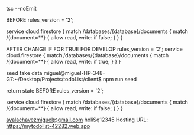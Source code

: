 tsc --noEmit

BEFORE
rules_version = '2';

service cloud.firestore {
  match /databases/{database}/documents {
    match /{document=**} {
      allow read, write: if false;
    }
  }
}

AFTER CHANGE IF FOR TRUE FOR DEVELOP
rules_version = '2';
service cloud.firestore {
  match /databases/{database}/documents {
    match /{document=**} {
      allow read, write: if true;
    }
  }
}

seed fake data
miguel@miguel-HP-348-G7:~/Desktop/Projects/todoList/client$ npm run seed

return state
BEFORE
rules_version = '2';

service cloud.firestore {
  match /databases/{database}/documents {
    match /{document=**} {
      allow read, write: if false;
    }
  }
}


ayalachavezmiguel@gmail.com
holiSq12345
Hosting URL: https://mytodolist-42282.web.app


